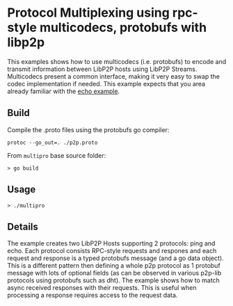 # Protocol Multiplexing using rpc-style multicodecs, protobufs with libp2p

This examples shows how to use multicodecs (i.e. protobufs) to encode and transmit information between LibP2P hosts using LibP2P Streams.
Multicodecs present a common interface, making it very easy to swap the codec implementation if needed.
This example expects that you area already familiar with the [echo example](https://github.com/libp2p/go-libp2p/tree/master/examples/echo).

## Build

Compile the .proto files using the protobufs go compiler:

```
protoc --go_out=. ./p2p.proto
```


From `multipro` base source folder:

```
> go build
```


## Usage

```
> ./multipro

```

## Details

The example creates two LibP2P Hosts supporting 2 protocols: ping and echo.
Each protocol consists RPC-style requests and respones and each request and response is a typed protobufs message (and a go data object).
This is a different pattern then defining a whole p2p protocol as 1 protobuf message with lots of optional fields (as can be observed in various p2p-lib protocols using protobufs such as dht).
The example shows how to match async received responses with their requests. This is useful when processing a response requires access to the request data.


